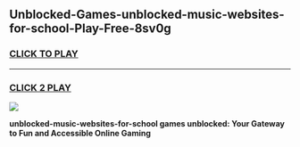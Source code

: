 
## Unblocked-Games-unblocked-music-websites-for-school-Play-Free-8sv0g
<h3>
<a href="https://premium76.site?title=unblocked-music-websites-for-school&ref=20M">CLICK TO PLAY</a></h3>
<hr>

<h3>
<a href="https://premium76.site?title=unblocked-music-websites-for-school&ref=20M">CLICK 2 PLAY</a>
  
</h3>

<a href="https://premium76.site?title=unblocked-music-websites-for-school&ref=19M"><img src="https://clearcache.store/games.png"></a>


**unblocked-music-websites-for-school games unblocked: Your Gateway to Fun and Accessible Online Gaming**
